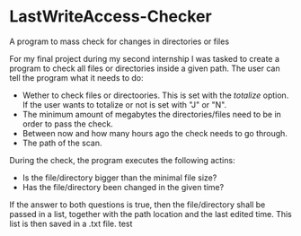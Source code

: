 # LastWriteAccess-Checker
A program to mass check for changes in directories or files

For my final project during my second internship I was tasked to create a program to check all files or directories inside a given path. The user can tell the program what it needs to do:

* Wether to check files or directoories. This is set with the *totalize* option. If the user wants to totalize or not is set with "J" or "N".
* The minimum amount of megabytes the directories/files need to be in order to pass the check.
* Between now and how many hours ago the check needs to go through.
* The path of the scan.

During the check, the program executes the following actins:

* Is the file/directory bigger than the minimal file size?
* Has the file/directory been changed in the given time?

If the answer to both questions is true, then the file/directory shall be passed in a list, together with the path location and the last edited time. This list is then saved in a .txt file. test
